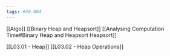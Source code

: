 ```yaml
---
tags: #50.004
---
```

[[Algo]]
[[Binary Heap and Heapsort]]
[[Analysing Computation Time#Binary Heap and Heapsort Heapsort]]

[[L03.01 - Heap]]
[[L03.02 - Heap Operations]]
